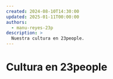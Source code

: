 ```yaml
---
created: 2024-08-10T14:30:00
updated: 2025-01-11T00:00:00
authors:
  - manu-reyes-23p
description: >
  Nuestra cultura en 23people.
---
```


# Cultura en 23people
